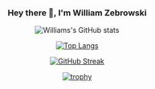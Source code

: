 <div align="center">
  
  ### Hey there 👋, I'm William Zebrowski
  
  ![Williams's GitHub stats](https://github-readme-stats.vercel.app/api?username=williamzebrowskI&show_icons=true&theme=radical&include_all_commits=true&count_private=true)
  
  [![Top Langs](https://github-readme-stats.vercel.app/api/top-langs/?username=williamzebrowski&layout=compact&hide_border=true&theme=radical)](https://github.com/anuraghazra/github-readme-stats)
  
  [![GitHub Streak](https://streak-stats.demolab.com/?user=williamzebrowski&theme=radical&hide_border=true)](https://git.io/streak-stats)
  
  [![trophy](https://github-profile-trophy.vercel.app/?username=williamzebrowski&theme=radical&no-bg=true&no-frame=true&margin-w=5)](https://github.com/ryo-ma/github-profile-trophy)
  
</div>
